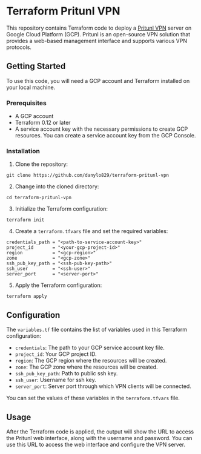 # Terraform Pritunl VPN

This repository contains Terraform code to deploy a [Pritunl VPN](https://pritunl.com/) server on Google Cloud Platform (GCP). Pritunl is an open-source VPN solution that provides a web-based management interface and supports various VPN protocols.

## Getting Started

To use this code, you will need a GCP account and Terraform installed on your local machine.

### Prerequisites

- A GCP account
- Terraform 0.12 or later
- A service account key with the necessary permissions to create GCP resources. You can create a service account key from the GCP Console.

### Installation

1. Clone the repository:
  ```
  git clone https://github.com/danylo829/terraform-pritunl-vpn
  ```

2. Change into the cloned directory:
  ```
  cd terraform-pritunl-vpn
  ```

3. Initialize the Terraform configuration:
  ```
  terraform init
  ```

4. Create a `terraform.tfvars` file and set the required variables:
  ```
  credentials_path = "<path-to-service-account-key>"
  project_id       = "<your-gcp-project-id>"
  region           = "<gcp-region>"
  zone             = "<gcp-zone>"
  ssh_pub_key_path = "<ssh-pub-key-path>"
  ssh_user         = "<ssh-user>"
  server_port      = "<server-port>"
  ```
5. Apply the Terraform configuration:
  ```
  terraform apply
  ```

## Configuration

The `variables.tf` file contains the list of variables used in this Terraform configuration:

- `credentials`: The path to your GCP service account key file.
- `project_id`: Your GCP project ID.
- `region`: The GCP region where the resources will be created.
- `zone`: The GCP zone where the resources will be created.
- `ssh_pub_key_path`: Path to public ssh key.
- `ssh_user`: Username for ssh key.
- `server_port`: Server port through which VPN clients will be connected.

You can set the values of these variables in the `terraform.tfvars` file.

## Usage

After the Terraform code is applied, the output will show the URL to access the Pritunl web interface, along with the username and password. You can use this URL to access the web interface and configure the VPN server.
